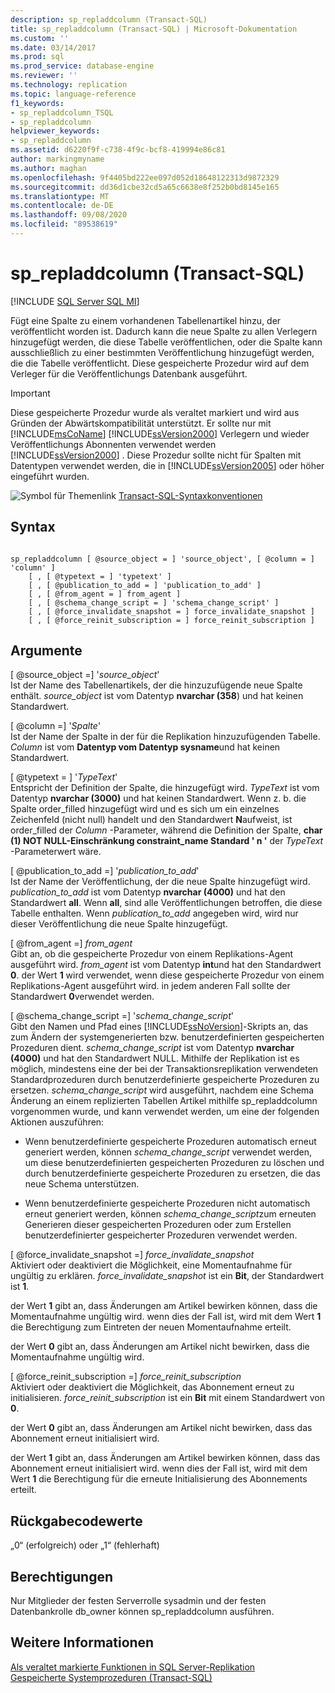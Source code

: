 ```yaml
---
description: sp_repladdcolumn (Transact-SQL)
title: sp_repladdcolumn (Transact-SQL) | Microsoft-Dokumentation
ms.custom: ''
ms.date: 03/14/2017
ms.prod: sql
ms.prod_service: database-engine
ms.reviewer: ''
ms.technology: replication
ms.topic: language-reference
f1_keywords:
- sp_repladdcolumn_TSQL
- sp_repladdcolumn
helpviewer_keywords:
- sp_repladdcolumn
ms.assetid: d6220f9f-c738-4f9c-bcf8-419994e86c81
author: markingmyname
ms.author: maghan
ms.openlocfilehash: 9f4405bd222ee097d052d18648122313d9872329
ms.sourcegitcommit: dd36d1cbe32cd5a65c6638e8f252b0bd8145e165
ms.translationtype: MT
ms.contentlocale: de-DE
ms.lasthandoff: 09/08/2020
ms.locfileid: "89538619"
---
```

# <a name="sp_repladdcolumn-transact-sql"></a>sp_repladdcolumn (Transact-SQL)
[!INCLUDE [SQL Server SQL MI](../../includes/applies-to-version/sql-asdbmi.md)]

  Fügt eine Spalte zu einem vorhandenen Tabellenartikel hinzu, der veröffentlicht worden ist. Dadurch kann die neue Spalte zu allen Verlegern hinzugefügt werden, die diese Tabelle veröffentlichen, oder die Spalte kann ausschließlich zu einer bestimmten Veröffentlichung hinzugefügt werden, die die Tabelle veröffentlicht. Diese gespeicherte Prozedur wird auf dem Verleger für die Veröffentlichungs Datenbank ausgeführt.  
  
> [!IMPORTANT]
>  Diese gespeicherte Prozedur wurde als veraltet markiert und wird aus Gründen der Abwärtskompatibilität unterstützt. Er sollte nur mit [!INCLUDE[msCoName](../../includes/msconame-md.md)] [!INCLUDE[ssVersion2000](../../includes/ssversion2000-md.md)] Verlegern und wieder Veröffentlichungs Abonnenten verwendet werden [!INCLUDE[ssVersion2000](../../includes/ssversion2000-md.md)] . Diese Prozedur sollte nicht für Spalten mit Datentypen verwendet werden, die in [!INCLUDE[ssVersion2005](../../includes/ssversion2005-md.md)] oder höher eingeführt wurden.  
  
 ![Symbol für Themenlink](../../database-engine/configure-windows/media/topic-link.gif "Symbol für Themenlink") [Transact-SQL-Syntaxkonventionen](../../t-sql/language-elements/transact-sql-syntax-conventions-transact-sql.md)  
  
## <a name="syntax"></a>Syntax  
  
```  
  
sp_repladdcolumn [ @source_object = ] 'source_object', [ @column = ] 'column' ]  
    [ , [ @typetext = ] 'typetext' ]  
    [ , [ @publication_to_add = ] 'publication_to_add' ]  
    [ , [ @from_agent = ] from_agent ]  
    [ , [ @schema_change_script = ] 'schema_change_script' ]  
    [ , [ @force_invalidate_snapshot = ] force_invalidate_snapshot ]  
    [ , [ @force_reinit_subscription = ] force_reinit_subscription ]  
```  
  
## <a name="arguments"></a>Argumente  
 [ @source_object =] '*source_object*'  
 Ist der Name des Tabellenartikels, der die hinzuzufügende neue Spalte enthält. *source_object* ist vom Datentyp **nvarchar (358**) und hat keinen Standardwert.  
  
 [ @column =] '*Spalte*'  
 Ist der Name der Spalte in der für die Replikation hinzuzufügenden Tabelle. *Column* ist vom **Datentyp vom Datentyp sysname**und hat keinen Standardwert.  
  
 [ @typetext = ] '*TypeText*'  
 Entspricht der Definition der Spalte, die hinzugefügt wird. *TypeText* ist vom Datentyp **nvarchar (3000)** und hat keinen Standardwert. Wenn z. b. die Spalte order_filled hinzugefügt wird und es sich um ein einzelnes Zeichenfeld (nicht null) handelt und den Standardwert **N**aufweist, ist order_filled der *Column* -Parameter, während die Definition der Spalte, **char (1) NOT NULL-Einschränkung constraint_name Standard ' n '** der *TypeText* -Parameterwert wäre.  
  
 [ @publication_to_add =] '*publication_to_add*'  
 Ist der Name der Veröffentlichung, der die neue Spalte hinzugefügt wird. *publication_to_add* ist vom Datentyp **nvarchar (4000)** und hat den Standardwert **all**. Wenn **all**, sind alle Veröffentlichungen betroffen, die diese Tabelle enthalten. Wenn *publication_to_add* angegeben wird, wird nur dieser Veröffentlichung die neue Spalte hinzugefügt.  
  
 [ @from_agent =] *from_agent*  
 Gibt an, ob die gespeicherte Prozedur von einem Replikations-Agent ausgeführt wird. *from_agent* ist vom Datentyp **int**und hat den Standardwert **0**. der Wert **1** wird verwendet, wenn diese gespeicherte Prozedur von einem Replikations-Agent ausgeführt wird. in jedem anderen Fall sollte der Standardwert **0**verwendet werden.  
  
 [ @schema_change_script =] '*schema_change_script*'  
 Gibt den Namen und Pfad eines [!INCLUDE[ssNoVersion](../../includes/ssnoversion-md.md)]-Skripts an, das zum Ändern der systemgenerierten bzw. benutzerdefinierten gespeicherten Prozeduren dient. *schema_change_script* ist vom Datentyp **nvarchar (4000)** und hat den Standardwert NULL. Mithilfe der Replikation ist es möglich, mindestens eine der bei der Transaktionsreplikation verwendeten Standardprozeduren durch benutzerdefinierte gespeicherte Prozeduren zu ersetzen. *schema_change_script* wird ausgeführt, nachdem eine Schema Änderung an einem replizierten Tabellen Artikel mithilfe sp_repladdcolumn vorgenommen wurde, und kann verwendet werden, um eine der folgenden Aktionen auszuführen:  
  
-   Wenn benutzerdefinierte gespeicherte Prozeduren automatisch erneut generiert werden, können *schema_change_script* verwendet werden, um diese benutzerdefinierten gespeicherten Prozeduren zu löschen und durch benutzerdefinierte gespeicherte Prozeduren zu ersetzen, die das neue Schema unterstützen.  
  
-   Wenn benutzerdefinierte gespeicherte Prozeduren nicht automatisch erneut generiert werden, können *schema_change_script*zum erneuten Generieren dieser gespeicherten Prozeduren oder zum Erstellen benutzerdefinierter gespeicherter Prozeduren verwendet werden.  
  
 [ @force_invalidate_snapshot =] *force_invalidate_snapshot*  
 Aktiviert oder deaktiviert die Möglichkeit, eine Momentaufnahme für ungültig zu erklären. *force_invalidate_snapshot* ist ein **Bit**, der Standardwert ist **1**.  
  
 der Wert **1** gibt an, dass Änderungen am Artikel bewirken können, dass die Momentaufnahme ungültig wird. wenn dies der Fall ist, wird mit dem Wert **1** die Berechtigung zum Eintreten der neuen Momentaufnahme erteilt.  
  
 der Wert **0** gibt an, dass Änderungen am Artikel nicht bewirken, dass die Momentaufnahme ungültig wird.  
  
 [ @force_reinit_subscription =] *force_reinit_subscription*  
 Aktiviert oder deaktiviert die Möglichkeit, das Abonnement erneut zu initialisieren. *force_reinit_subscription* ist ein **Bit** mit einem Standardwert von **0**.  
  
 der Wert **0** gibt an, dass Änderungen am Artikel nicht bewirken, dass das Abonnement erneut initialisiert wird.  
  
 der Wert **1** gibt an, dass Änderungen am Artikel bewirken können, dass das Abonnement erneut initialisiert wird. wenn dies der Fall ist, wird mit dem Wert **1** die Berechtigung für die erneute Initialisierung des Abonnements erteilt.  
  
## <a name="return-code-values"></a>Rückgabecodewerte  
 „0“ (erfolgreich) oder „1“ (fehlerhaft)  
  
## <a name="permissions"></a>Berechtigungen  
 Nur Mitglieder der festen Serverrolle sysadmin und der festen Datenbankrolle db_owner können sp_repladdcolumn ausführen.  
  
## <a name="see-also"></a>Weitere Informationen  
 [Als veraltet markierte Funktionen in SQL Server-Replikation](../../relational-databases/replication/deprecated-features-in-sql-server-replication.md)   
 [Gespeicherte Systemprozeduren &#40;Transact-SQL&#41;](../../relational-databases/system-stored-procedures/system-stored-procedures-transact-sql.md)  
  
  
